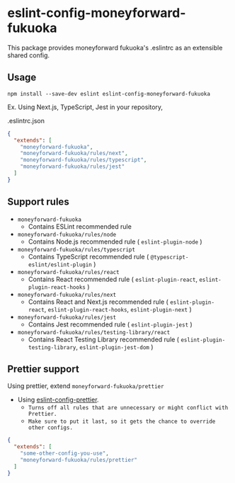 # eslint-config-moneyforward-fukuoka

This package provides moneyforward fukuoka's .eslintrc as an extensible shared config.

## Usage

`npm install --save-dev eslint eslint-config-moneyforward-fukuoka`

Ex. Using Next.js, TypeScript, Jest in your repository,

.eslintrc.json

```json
{
  "extends": [
    "moneyforward-fukuoka",
    "moneyforward-fukuoka/rules/next",
    "moneyforward-fukuoka/rules/typescript",
    "moneyforward-fukuoka/rules/jest"
  ]
}
```

## Support rules

- `moneyforward-fukuoka`
  - Contains ESLint recommended rule
- `moneyforward-fukuoka/rules/node`
  - Contains Node.js recommended rule ( `eslint-plugin-node` )
- `moneyforward-fukuoka/rules/typescript`
  - Contains TypeScript recommended rule ( `@typescript-eslint/eslint-plugin` )
- `moneyforward-fukuoka/rules/react`
  - Contains React recommended rule ( `eslint-plugin-react`, `eslint-plugin-react-hooks` )
- `moneyforward-fukuoka/rules/next`
  - Contains React and Next.js recommended rule ( `eslint-plugin-react`, `eslint-plugin-react-hooks`, `eslint-plugin-next` )
- `moneyforward-fukuoka/rules/jest`
  - Contains Jest recommended rule ( `eslint-plugin-jest` )
- `moneyforward-fukuoka/rules/testing-library/react`
  - Contains React Testing Library recommended rule ( `eslint-plugin-testing-library`, `eslint-plugin-jest-dom` )

## Prettier support

Using prettier, extend `moneyforward-fukuoka/prettier`

- Using [eslint-config-prettier](https://github.com/prettier/eslint-config-prettier).
  - `Turns off all rules that are unnecessary or might conflict with Prettier.`
  - `Make sure to put it last, so it gets the chance to override other configs.`

```json
{
  "extends": [
    "some-other-config-you-use",
    "moneyforward-fukuoka/rules/prettier"
  ]
}
```
